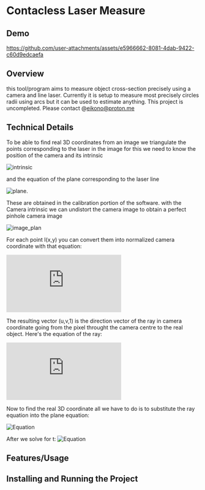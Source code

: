 # Contacless Laser Measure

## Demo
https://github.com/user-attachments/assets/e5966662-8081-4dab-9422-c60d9edcaefa

## Overview
this tool/program aims to measure object cross-section precisely using a camera and line laser. Currently it is setup to measure most precisely circles radii using arcs but it can be used to estimate anything. This project is uncompleted. Please contact @eikono@proton.me

## Technical Details
To be able to find real 3D coordinates from an image we triangulate the points corresponding to the laser in the image for this we need to know the position of the camera and its intrinsic

![intrinsic](https://latex.codecogs.com/svg.image?K=%5Cbegin%7Bbmatrix%7Df_x%26s%26c_x%5C%5C0%26f_y%26c_y%5C%5C0%260%261%5Cend%7Bbmatrix%7D) 

and the equation of the plane corresponding to the laser line 

![plane](https://latex.codecogs.com/svg.image?Ax+By+Cz+D=0). 

These are obtained in the calibration portion of the software. with the Camera intrinsic we can undistort the camera image to obtain a perfect pinhole camera image 

![image_plan](https://latex.codecogs.com/svg.image?I=%5Cbegin%7Bbmatrix%7DI%280%2C0%29%26I%281%2C0%29%26%5Chdots%26I%28W-1%2C0%29%5C%5CI%280%2C1%29%26I%281%2C1%29%26%5Chdots%26I%28W-1%2C1%29%5C%5C%5Cvdots%26%5Cvdots%26%5Cddots%26%5Cvdots%5C%5CI%280%2CH-1%29%26I%281%2CH-1%29%26%5Chdots%26I%28W-1%2CH-1%29%5Cend%7Bbmatrix%7D)

For each point I(x,y) you can convert them into normalized camera coordinate with that equation:

![equation](https://latex.codecogs.com/png.latex?%5Cbegin%7Bbmatrix%7D%20u%20%5C%5C%20v%20%5C%5C%201%20%5Cend%7Bbmatrix%7D%20=%20%5Cbegin%7Bbmatrix%7D%20%5Cfrac%7Bx%20-%20c_x%7D%7Bf_x%7D%20%5C%5C%20%5Cfrac%7By%20-%20c_y%7D%7Bf_y%7D%20%5C%5C%201%20%5Cend%7Bbmatrix%7D)

The resulting vector (u,v,1) is the direction vector of the ray in camera coordinate going from the pixel throught the camera centre to the real object. Here's the equation of the ray:

![ray equation](https://latex.codecogs.com/png.latex?%5Cmathbf%7BP%7D(t)%20=%20t%20%5Ccdot%20%5Cbegin%7Bbmatrix%7D%20u%20%5C%5C%20v%20%5C%5C%201%20%5Cend%7Bbmatrix%7D,%20%5Cquad%20t%20%5Cgeq%200)

Now to find the real 3D coordinate all we have to do is to substitute the ray equation into the plane equation:

![Equation](https://latex.codecogs.com/svg.image?A(ut)+B(vt)+C(t)+D=0)

After we solve for t:
![Equation](https://latex.codecogs.com/svg.image?t=-\frac{D}{Au+Bv+C})


## Features/Usage


## Installing and Running the Project


